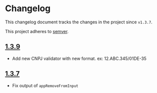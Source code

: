 # Changelog
This changelog document tracks the changes in the project since `v1.3.7`.

This project adheres to [semver](https://semver.org/).

## [1.3.9](https://github.com/StarleyDev/ion-directives/releases/tag/v1.3.9)
* Add new CNPJ validator with new format. ex: 12.ABC.345/01DE-35

## [1.3.7](https://github.com/StarleyDev/ion-directives/releases/tag/v1.3.7)
* Fix output of `appRemoveFromInput`

